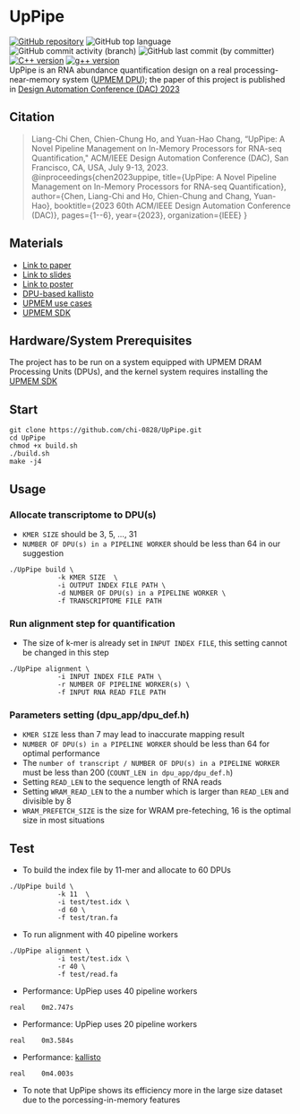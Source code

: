 # UpPipe

[![GitHub repository](https://img.shields.io/badge/GitHub-chi--0828%2FUpPipe-blue.svg)](https://github.com/chi-0828/UpPipe)
![GitHub top language](https://img.shields.io/github/languages/top/chi-0828/UpPipe?color=blue&logo=Ionic&logoColor=white)
![GitHub commit activity (branch)](https://img.shields.io/github/commit-activity/w/chi-0828/UpPipe)
![GitHub last commit (by committer)](https://img.shields.io/github/last-commit/chi-0828/UpPipe)
[![C++ version](https://img.shields.io/badge/c++-14-yellow)](https://docs.npmjs.com/)
[![g++ version](https://img.shields.io/badge/gcc-8.3.0-yellow)](https://docs.npmjs.com/)
<br>
UpPipe is an RNA abundance quantification design on a real processing-near-memory system ([UPMEM DPU](https://www.upmem.com/)); the paper of this project is published in [Design Automation Conference (DAC) 2023](https://www.dac.com/)

## Citation
> Liang-Chi Chen,  Chien-Chung Ho, and Yuan-Hao Chang, “UpPipe: A Novel Pipeline Management on In-Memory Processors for RNA-seq Quantification," ACM/IEEE Design Automation Conference (DAC), San Francisco, CA, USA, July 9-13, 2023.
> @inproceedings{chen2023uppipe,
> title={UpPipe: A Novel Pipeline Management on In-Memory Processors for RNA-seq Quantification},
> author={Chen, Liang-Chi and Ho, Chien-Chung and Chang, Yuan-Hao},
> booktitle={2023 60th ACM/IEEE Design Automation Conference (DAC)},
> pages={1--6},
>  year={2023},
> organization={IEEE}
> }

## Materials
- [Link to paper](https://doi.org/10.1109/DAC56929.2023.10247915)
- [Link to slides](https://drive.google.com/file/d/1XaUErirVkLod5UZwsReGUwLDN2Af026Q/view?usp=drive_link)
- [Link to poster](https://drive.google.com/file/d/1OGtMobOE1xZWm_qes1gTFDT9nAnk1r31/view?usp=drive_link)
- [DPU-based kallisto](https://github.com/chi-0828/RNA-Abundance-Quantification-on-UPMEM)
- [UPMEM use cases](https://www.upmem.com/ressources/)
- [UPMEM SDK](https://sdk.upmem.com/2021.3.0/index.html)

## Hardware/System Prerequisites
The project has to be run on a system equipped with UPMEM DRAM Processing Units (DPUs), and the kernel system requires installing the [UPMEM SDK](https://sdk.upmem.com/2021.3.0/index.html)

## Start
```=shell
git clone https://github.com/chi-0828/UpPipe.git
cd UpPipe
chmod +x build.sh
./build.sh
make -j4
```

## Usage
### Allocate transcriptome to DPU(s)
- `KMER SIZE` should be 3, 5, ..., 31
- `NUMBER OF DPU(s) in a PIPELINE WORKER` should be less than 64 in our suggestion
```=shell
./UpPipe build \
            -k KMER SIZE  \
            -i OUTPUT INDEX FILE PATH \
            -d NUMBER OF DPU(s) in a PIPELINE WORKER \
            -f TRANSCRIPTOME FILE PATH
```
### Run alignment step for quantification
- The size of k-mer is already set in `INPUT INDEX FILE`, this setting cannot be changed in this step 
```=shell
./UpPipe alignment \
            -i INPUT INDEX FILE PATH \
            -r NUMBER OF PIPELINE WORKER(s) \
            -f INPUT RNA READ FILE PATH
```
### Parameters setting (dpu_app/dpu_def.h)
- `KMER SIZE` less than 7 may lead to inaccurate mapping result
- `NUMBER OF DPU(s) in a PIPELINE WORKER` should be less than 64 for optimal performance
- The `number of transcript / NUMBER OF DPU(s) in a PIPELINE WORKER` must be less than 200 (`COUNT_LEN in dpu_app/dpu_def.h`)
- Setting `READ_LEN` to the sequence length of RNA reads
- Setting `WRAM_READ_LEN` to the a number which is larger than `READ_LEN` and divisible by 8
- `WRAM_PREFETCH_SIZE` is the size for WRAM pre-feteching, 16 is the optimal size in most situations

## Test
- To build the index file by 11-mer and allocate to 60 DPUs
```=shell
./UpPipe build \
            -k 11  \
            -i test/test.idx \
            -d 60 \
            -f test/tran.fa
```
- To run alignment with 40 pipeline workers
```=shell
./UpPipe alignment \
            -i test/test.idx \
            -r 40 \
            -f test/read.fa
```
- Performance: UpPiep uses 40 pipeline workers
```
real    0m2.747s
```
- Performance: UpPiep uses 20 pipeline workers
```
real    0m3.584s
```
- Performance: [kallisto](https://github.com/pachterlab/kallisto)
```
real    0m4.003s
```
- To note that UpPipe shows its efficiency more in the large size dataset due to the porcessing-in-memory features


